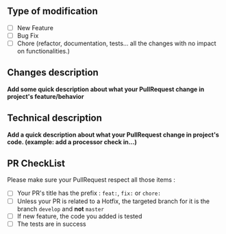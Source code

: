 ## Type of modification

* [ ] New Feature
* [ ] Bug Fix
* [ ] Chore (refactor, documentation, tests... all the changes with no impact on functionalities.)

## Changes description

**Add some quick description about what your PullRequest change in
project's feature/behavior**

## Technical description

**Add a quick description about what your PullRequest change in
project's code. (example: add a processor check in...)**

## PR CheckList

Please make sure your PullRequest respect all those items :
* [ ] Your PR's title has the prefix : `feat:`, `fix:` or `chore:`
* [ ] Unless your PR is related to a Hotfix, the targeted branch for it is the branch `develop` and **not** `master`
* [ ] If new feature, the code you added is tested
* [ ] The tests are in success
